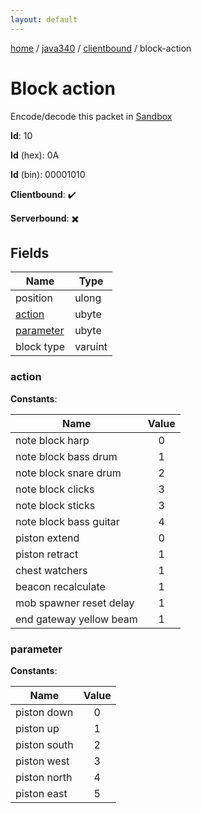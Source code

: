 ```yaml
---
layout: default
---
```


[home](/)  /  [java340](/protocol/java340)  /  [clientbound](/protocol/java340/clientbound)  /  block-action

# Block action

Encode/decode this packet in [Sandbox](../../../sandbox/java340#clientbound.block_action)

**Id**: 10

**Id** (hex): 0A

**Id** (bin): 00001010

**Clientbound**: ✔️

**Serverbound**: ✖️

## Fields

Name | Type
---|---
position | ulong
[action](#action) | ubyte
[parameter](#parameter) | ubyte
block type | varuint

### action

**Constants**:

Name | Value
---|:---:
note block harp | 0
note block bass drum | 1
note block snare drum | 2
note block clicks | 3
note block sticks | 3
note block bass guitar | 4
piston extend | 0
piston retract | 1
chest watchers | 1
beacon recalculate | 1
mob spawner reset delay | 1
end gateway yellow beam | 1

### parameter

**Constants**:

Name | Value
---|:---:
piston down | 0
piston up | 1
piston south | 2
piston west | 3
piston north | 4
piston east | 5
